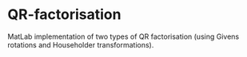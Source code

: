 # QR-factorisation
MatLab implementation of two types of QR factorisation (using Givens rotations and Householder transformations).
